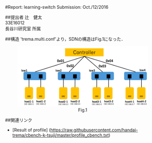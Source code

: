 #Report: learning-switch
Submission: Oct./12/2016  

##提出者
辻　健太  
33E16012  
長谷川研究室 所属  

##構造
'trema.multi.conf'より，SDNの構造はFig.1になった．
<CENTER>
<figure id="Fig.1">
<img src="https://github.com/handai-trema/learning-switch-k-tsuji/blob/master/img/NetworkStructure.png" width="500px">  
<figcaption>Fig.1</figcaption>  
</figure>
</CENTER>


##関連リンク
* [Result of profile] (https://raw.githubusercontent.com/handai-trema/cbench-k-tsuji/master/profile_cbench.txt)

